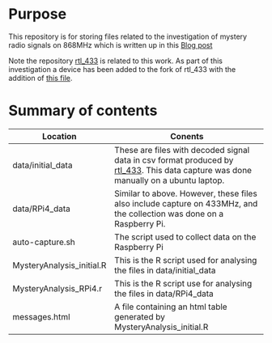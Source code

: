 # Purpose
This repository is for storing files related to the investigation of mystery radio signals on 868MHz which is written up in this [Blog post](https://simonjonsson87.github.io/blog/2024/Investigating-mystery-signals-on-868MHz/) 

Note the repository [rtl_433](https://github.com/simonjonsson87/rtl_433.git) is related to this work. As part of this investigation a device has been added to the fork of rtl_433 with the addition of [this file](https://github.com/simonjonsson87/rtl_433/blob/unknown_device/src/devices/unknown1.c).

# Summary of contents 

|Location | Conents |
|---------|---------|
| data/initial_data | These are files with decoded signal data in csv format produced by [rtl_433](https://github.com/merbanan/rtl_433). This data capture was done manually on a ubuntu laptop.|
| data/RPi4_data | Similar to above. However, these files also include capture on 433MHz, and the collection was done on a Raspberry Pi. |
| auto-capture.sh | The script used to collect data on the Raspberry Pi |
| MysteryAnalysis_initial.R | This is the R script used for analysing the files in data/initial_data |
| MysteryAnalysis_RPi4.r | This is the R script use for analysing the files in data/RPi4_data |
| messages.html | A file containing an html table generated by MysteryAnalysis_initial.R |


